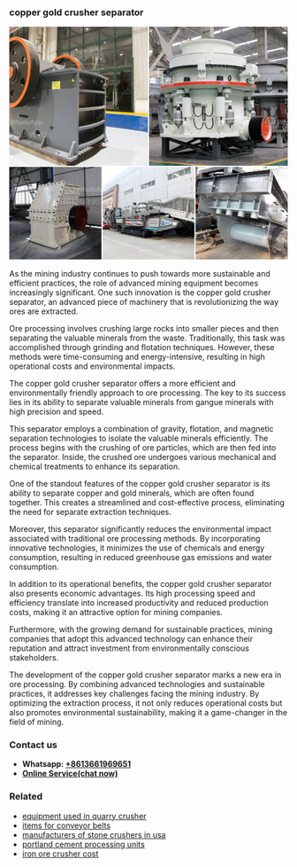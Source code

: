 <h3>copper gold crusher separator</h3><img src='1706755628.jpg' alt=''><p>As the mining industry continues to push towards more sustainable and efficient practices, the role of advanced mining equipment becomes increasingly significant. One such innovation is the copper gold crusher separator, an advanced piece of machinery that is revolutionizing the way ores are extracted.</p><p>Ore processing involves crushing large rocks into smaller pieces and then separating the valuable minerals from the waste. Traditionally, this task was accomplished through grinding and flotation techniques. However, these methods were time-consuming and energy-intensive, resulting in high operational costs and environmental impacts.</p><p>The copper gold crusher separator offers a more efficient and environmentally friendly approach to ore processing. The key to its success lies in its ability to separate valuable minerals from gangue minerals with high precision and speed.</p><p>This separator employs a combination of gravity, flotation, and magnetic separation technologies to isolate the valuable minerals efficiently. The process begins with the crushing of ore particles, which are then fed into the separator. Inside, the crushed ore undergoes various mechanical and chemical treatments to enhance its separation.</p><p>One of the standout features of the copper gold crusher separator is its ability to separate copper and gold minerals, which are often found together. This creates a streamlined and cost-effective process, eliminating the need for separate extraction techniques.</p><p>Moreover, this separator significantly reduces the environmental impact associated with traditional ore processing methods. By incorporating innovative technologies, it minimizes the use of chemicals and energy consumption, resulting in reduced greenhouse gas emissions and water consumption.</p><p>In addition to its operational benefits, the copper gold crusher separator also presents economic advantages. Its high processing speed and efficiency translate into increased productivity and reduced production costs, making it an attractive option for mining companies.</p><p>Furthermore, with the growing demand for sustainable practices, mining companies that adopt this advanced technology can enhance their reputation and attract investment from environmentally conscious stakeholders.</p><p>The development of the copper gold crusher separator marks a new era in ore processing. By combining advanced technologies and sustainable practices, it addresses key challenges facing the mining industry. By optimizing the extraction process, it not only reduces operational costs but also promotes environmental sustainability, making it a game-changer in the field of mining.</p><h3>Contact us</h3><ul><li><strong>Whatsapp:&nbsp;<a href="https://wa.me/8613661969651">+8613661969651</a></strong></li><li><a href="https://swt.shibang-china.com/?git&amp;zhl&amp;copper gold crusher separator"><strong>Online Service(chat now)</strong></a></li></ul><h3>Related</h3><ul><li><a href='equipment used in quarry crusher.md'>equipment used in quarry crusher</a></li><li><a href='items for conveyor belts.md'>items for conveyor belts</a></li><li><a href='manufacturers of stone crushers in usa.md'>manufacturers of stone crushers in usa</a></li><li><a href='portland cement processing units.md'>portland cement processing units</a></li><li><a href='iron ore crusher cost.md'>iron ore crusher cost</a></li></ul>